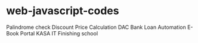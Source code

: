 # web-javascript-codes
Palindrome check
Discount Price Calculation
DAC Bank Loan Automation
E-Book Portal
KASA IT Finishing school
